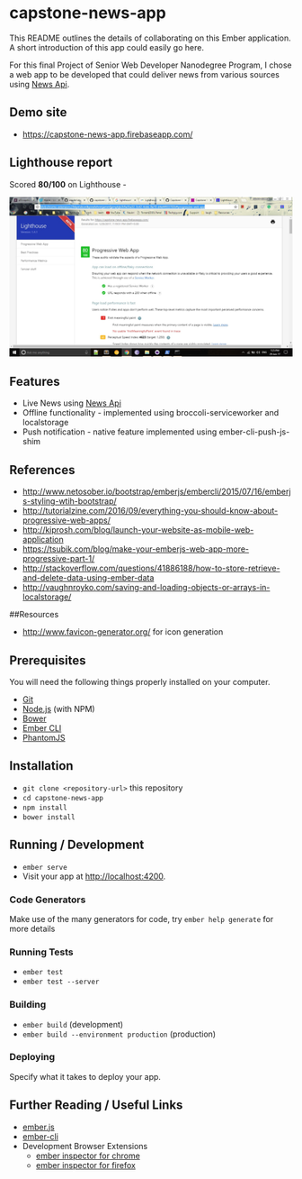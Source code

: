 # capstone-news-app

This README outlines the details of collaborating on this Ember application.
A short introduction of this app could easily go here.

For this final Project of Senior Web Developer Nanodegree Program, I chose a web app to be developed that could deliver news from various sources using [News Api](https://newsapi.org/ "News API"). 

## Demo site
* https://capstone-news-app.firebaseapp.com/

## Lighthouse report
Scored **80/100** on Lighthouse -

![Lighthouse 80/100 Score](Lighthousereport.jpg)

## Features
* Live News using [News Api](https://newsapi.org/ "News API")
* Offline functionality - implemented using broccoli-serviceworker and localstorage
* Push notification - native feature implemented using ember-cli-push-js-shim

## References
* http://www.netosober.io/bootstrap/emberjs/embercli/2015/07/16/emberjs-styling-wtih-bootstrap/
* http://tutorialzine.com/2016/09/everything-you-should-know-about-progressive-web-apps/
* http://kiprosh.com/blog/launch-your-website-as-mobile-web-application
* https://tsubik.com/blog/make-your-emberjs-web-app-more-progressive-part-1/
* http://stackoverflow.com/questions/41886188/how-to-store-retrieve-and-delete-data-using-ember-data
* http://vaughnroyko.com/saving-and-loading-objects-or-arrays-in-localstorage/

##Resources
* http://www.favicon-generator.org/   for icon generation



## Prerequisites

You will need the following things properly installed on your computer.

* [Git](https://git-scm.com/)
* [Node.js](https://nodejs.org/) (with NPM)
* [Bower](https://bower.io/)
* [Ember CLI](https://ember-cli.com/)
* [PhantomJS](http://phantomjs.org/)

## Installation

* `git clone <repository-url>` this repository
* `cd capstone-news-app`
* `npm install`
* `bower install`

## Running / Development

* `ember serve`
* Visit your app at [http://localhost:4200](http://localhost:4200).

### Code Generators

Make use of the many generators for code, try `ember help generate` for more details

### Running Tests

* `ember test`
* `ember test --server`

### Building

* `ember build` (development)
* `ember build --environment production` (production)

### Deploying

Specify what it takes to deploy your app.

## Further Reading / Useful Links

* [ember.js](http://emberjs.com/)
* [ember-cli](https://ember-cli.com/)
* Development Browser Extensions
  * [ember inspector for chrome](https://chrome.google.com/webstore/detail/ember-inspector/bmdblncegkenkacieihfhpjfppoconhi)
  * [ember inspector for firefox](https://addons.mozilla.org/en-US/firefox/addon/ember-inspector/)
